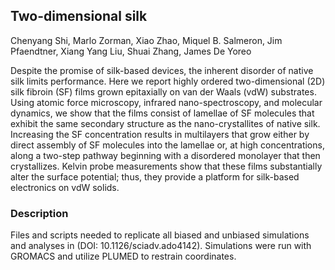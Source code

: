 ## Two-dimensional silk
Chenyang Shi, Marlo Zorman, Xiao Zhao, Miquel B. Salmeron, Jim Pfaendtner, Xiang Yang Liu, Shuai Zhang, James De Yoreo

Despite the promise of silk-based devices, the inherent disorder of native silk limits performance. Here we report highly ordered two-dimensional (2D) silk fibroin (SF) films grown epitaxially on van der Waals (vdW) substrates. Using atomic force microscopy, infrared nano-spectroscopy, and molecular dynamics, we show that the films consist of lamellae of SF molecules that exhibit the same secondary structure as the nano-crystallites of native silk. Increasing the SF concentration results in multilayers that grow either by direct assembly of SF molecules into the lamellae or, at high concentrations, along a two-step pathway beginning with a disordered monolayer that then crystallizes. Kelvin probe measurements show that these films substantially alter the surface potential; thus, they provide a platform for silk-based electronics on vdW solids.

### Description
Files and scripts needed to replicate all biased and unbiased simulations and analyses in (DOI: 10.1126/sciadv.ado4142). Simulations were run with GROMACS and utilize PLUMED to restrain coordinates.
